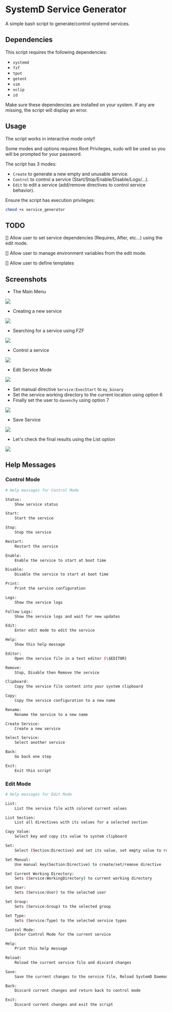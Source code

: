 # SystemD Service Generator

A simple bash script to generate/control systemd services.

## Dependencies

This script requires the following dependencies:

- `systemd`
- `fzf`
- `tput`
- `getent`
- `vim`
- `xclip`
- `id`

Make sure these dependencies are installed on your system. If any are missing, the script will display an error.

## Usage

The script works in interactive mode only!!

Some modes and options requires Root Privileges, sudo will be used so you will be prompted for your password.

The script has 3 modes:

- `Create` to generate a new empty and unusable service.
- `Control` to control a service (Start/Stop/Enable/Disable/Logs/...).
- `Edit` to edit a service (add/remove directives to control service behavior).

Ensure the script has execution privileges:

```bash
chmod +x service_generator
```

## TODO

[] Allow user to set service dependencies (Requires, After, etc...) using the edit mode.

[] Allow user to manage environment variables from the edit mode.

[] Allow user to define templates

## Screenshots

- The Main Menu

![](./screens/main_menu.png)

- Creating a new service

![](./screens/create_service.png)

- Searching for a service using FZF

![](./screens/search_service.png)

- Control a service

![](./screens/control_service.png)

- Edit Service Mode

![](./screens/edit_service.png)

- Set manual directive `Service:ExecStart` to `my_binary`
- Set the service working directory to the current location using option 6
- Finally set the user to `davenchy` using option 7

![](./screens/set_service_directives.png)

- Save Service

![](./screens/save_service.png)

- Let's check the final results using the List option

![](./screens/list_service.png)

## Help Messages

### Control Mode

```bash
# Help messages for Control Mode

Status:
	Show service status

Start:
	Start the service

Stop:
	Stop the service

Restart:
	Restart the service

Enable:
	Enable the service to start at boot time

Disable:
	Disable the service to start at boot time

Print:
	Print the service configuration

Logs:
	Show the service logs

Follow Logs:
	Show the service logs and wait for new updates

Edit:
	Enter edit mode to edit the service

Help:
	Show this help message

Editor:
	Open the service file in a text editor (\$EDITOR)

Remove:
	Stop, Disable then Remove the service

Clipboard:
	Copy the service file content into your system clipboard

Copy:
	Copy the service configuration to a new name

Rename:
	Rename the service to a new name

Create Service:
	Create a new service

Select Service:
	Select another service

Back:
	Go back one step

Exit:
	Exit this script

```

### Edit Mode

```bash
# Help messages for Edit Mode

List:
	List the service file with colored current values

List Section:
	List all directives with its values for a selected section

Copy Value:
	Select key and copy its value to system clipboard

Set:
	Select (Section:Directive) and set its value, set empty value to remove the directive

Set Manual:
	Use manual key(Section:Directive) to create/set/remove directive

Set Current Working Directory:
	Sets (Service:WorkingDirectory) to current working directory

Set User:
	Sets (Service:User) to the selected user

Set Group:
	Sets (Service:Group) to the selected group

Set Type:
	Sets (Service:Type) to the selected service types

Control Mode:
	Enter Control Mode for the current service

Help:
	Print this help message

Reload:
	Reload the current service file and discard changes

Save:
	Save the current changes to the service file, Reload SystemD Daemons and return back to the control mode

Back:
	Discard current changes and return back to control mode

Exit:
	Discard current changes and exit the script

```
